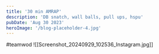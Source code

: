 ```yaml
---
title: '30 min AMRAP'
description: 'DB snatch, wall balls, pull ups, hspu'
pubDate: 'Aug 30 2023'
heroImage: '/blog-placeholder-4.jpg'
---
```

#teamwod 
![[Screenshot_20240929_102536_Instagram.jpg]]

